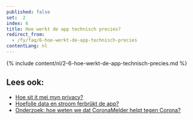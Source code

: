 ```yaml
---
published: false
set:  2
index: 6
title: Hoe werkt de app technisch precies?
redirect_from: 
  - /fy/faq/6-hoe-werkt-de-app-technisch-precies
contentLang: nl
---
```

{% include content/nl/2-6-hoe-werkt-de-app-technisch-precies.md %}

## Lees ook:

- <a href="/{{page.lang}}/faq/2-8-hoe-zit-het-met-mijn-privacy">Hoe sit it mei myn privacy?</a>
- <a href="/{{page.lang}}/faq/2-2-hoeveel-data-en-stroom-gebruikt-de-app">Hoefolle data en stroom ferbrûkt de app?</a>
- <a href="/{{page.lang}}/faq/3-1-onderzoek-hoe-weten-we-of-coronamelder-helpt-tegen-corona" lang="nl" hreflang="nl">Onderzoek: hoe weten we dat CoronaMelder helpt tegen Corona?</a>
